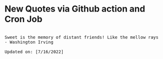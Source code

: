 # New Quotes via Github action and Cron Job

<pre>
<!-- #quote -->
Sweet is the memory of distant friends! Like the mellow rays of the departing sun, it falls tenderly, yet sadly, on the heart.
- Washington Irving

Updated on: [7/16/2022]
<!-- #quoteEnd -->
</pre>
